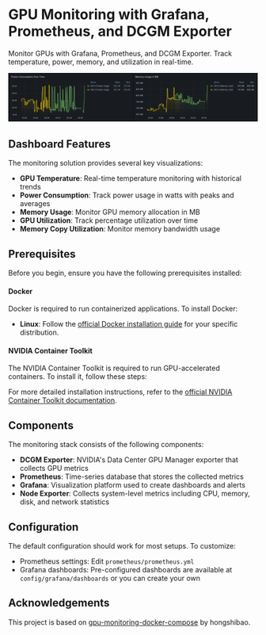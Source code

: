 # GPU Monitoring with Grafana, Prometheus, and DCGM Exporter


Monitor GPUs with Grafana, Prometheus, and DCGM Exporter. Track temperature, power, memory, and utilization in real-time.

![GPU Monitoring Dashboard](docs/images/1.png)

## Dashboard Features

The monitoring solution provides several key visualizations:

- **GPU Temperature**: Real-time temperature monitoring with historical trends
- **Power Consumption**: Track power usage in watts with peaks and averages
- **Memory Usage**: Monitor GPU memory allocation in MB
- **GPU Utilization**: Track percentage utilization over time
- **Memory Copy Utilization**: Monitor memory bandwidth usage



## Prerequisites

Before you begin, ensure you have the following prerequisites installed:

#### Docker

Docker is required to run containerized applications. To install Docker:

- **Linux**: Follow the [official Docker installation guide](https://docs.docker.com/engine/install/) for your specific distribution.


#### NVIDIA Container Toolkit

The NVIDIA Container Toolkit is required to run GPU-accelerated containers. To install it, follow these steps:

For more detailed installation instructions, refer to the [official NVIDIA Container Toolkit documentation](https://docs.nvidia.com/datacenter/cloud-native/container-toolkit/latest/install-guide.html).


## Components
The monitoring stack consists of the following components:

- **DCGM Exporter**: NVIDIA's Data Center GPU Manager exporter that collects GPU metrics
- **Prometheus**: Time-series database that stores the collected metrics
- **Grafana**: Visualization platform used to create dashboards and alerts
- **Node Exporter**: Collects system-level metrics including CPU, memory, disk, and network statistics

## Configuration

The default configuration should work for most setups. To customize:

- Prometheus settings: Edit `prometheus/prometheus.yml`
- Grafana dashboards: Pre-configured dashboards are available at `config/grafana/dashboards` or you can create your own



## Acknowledgements

This project is based on [gpu-monitoring-docker-compose](https://github.com/hongshibao/gpu-monitoring-docker-compose) by hongshibao.
